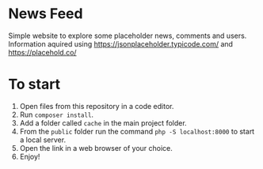 # News Feed
Simple website to explore some placeholder news, comments and users. 
Information aquired using https://jsonplaceholder.typicode.com/ and https://placehold.co/

# To start

1. Open files from this repository in a code editor.
2. Run ``composer install``.
3. Add a folder called ``cache`` in the main project folder.
4. From the ``public`` folder run the command ``php -S localhost:8000`` to start a local server.
6. Open the link in a web browser of your choice.
7. Enjoy!
